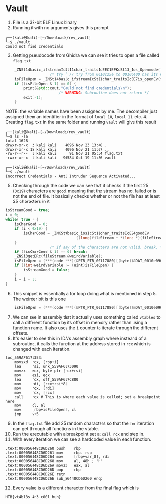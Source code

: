 # Vault

1. File is a 32-bit ELF Linux binary
2. Running it with no arguments gives this prompt
```
┌──(kali㉿kali)-[~/Downloads/rev_vault]
└─$ ./vault
Could not find credentials
```
3. Getting pseudocode from Ghidra we can see it tries to open a file called `flag.txt`
```cpp
    _ZNSt14basic_ifstreamIcSt11char_traitsIcEEC1EPKcSt13_Ios_Openmode(fileStream,"flag.txt",8);
                    /* try { // try from 0010c25e to 0010c400 has its CatchHandler @ 0010c2a5 */
    isFileOpen = _ZNSt14basic_ifstreamIcSt11char_traitsIcEE7is_openEv(fileStream);
    if ((isFileOpen & 1) == 0) {
        print(&std::cout,"Could not find credentials\n");
                        /* WARNING: Subroutine does not return */
        exit(-1);
    }
```
NOTE: the variable names have been assigned by me. The decompiler just assigned them an identifier in the format of `local_10`, `local_11`, etc.
4. Creating `flag.txt` in the same folder and running `vault` will give this result
```
┌──(kali㉿kali)-[~/Downloads/rev_vault]
└─$ ls -la
total 1628
drwxr-xr-x  2 kali kali    4096 Nov 23 13:48 .
drwxr-xr-x 15 kali kali    4096 Nov 21 11:07 ..
-rw-r--r--  1 kali kali      91 Nov 21 05:34 flag.txt
-rwxr-xr-x  1 kali kali   96584 Oct 19 11:56 vault
                                                
┌──(kali㉿kali)-[~/Downloads/rev_vault]
└─$ ./vault
Incorrect Credentials - Anti Intruder Sequence Activated...
```
5. Checking through the code we can see that it checks if the first 25 (`0x19`) characters are `good`, meaning that the stream has not failed or is not the end of file. It basically checks whether or not the file has at least 25 characters in it
```cpp
isStreamGood = true;
i = 0;
while( true ) {
    isCharGood = 0;
    if (i < 0x19) {
        isCharGood = _ZNKSt9basic_iosIcSt11char_traitsIcEE4goodEv
                                ((long)fileStream + *(long *)(fileStream[0] + -0x18));
    }
                    /* If any of the characters are not valid, break. */
    if ((isCharGood & 1) == 0) break;
    _ZNSi3getERc(fileStream,&weirdVariable);
    isFileOpen = (***(code ***)(&PTR_PTR_00117880)[(byte)(&DAT_0010e090)[(int)i]])();
    if ((int)weirdVariable != (uint)isFileOpen) {
        isStreamGood = false;
    }
    i = i + 1;
}
```
6. This snippet is essentially a for loop doing what is mentioned in step 5. The weirder bit is this one
```cpp
    isFileOpen = (***(code ***)(&PTR_PTR_00117880)[(byte)(&DAT_0010e090)[(int)i]])
```
7. We can see in assembly that it actually uses something called `vtables` to call a different function by its offset in memory rather than using a function name. It also uses the `i` counter to iterate through the different offsets.
8. It's easier to see this in IDA's assembly graph where insteand of a subroutine, it calls the function at the address stored in `rcx` which is changed with each iteration.
```assembly
loc_559AF6171353:
    movsxd  rcx, [rbp+i]
    lea     rsi, unk_559AF6173090
    movzx   ecx, byte ptr [rcx+rsi]
    mov     esi, ecx
    lea     rcx, off_559AF617C880
    mov     rdi, [rcx+rsi*8]
    mov     rcx, [rdi]
    mov     rcx, [rcx]
    call    rcx # This is where each value is called; set a breakpoint here
    mov     cl, al
    mov     [rbp+isFileOpen], cl
    jmp     $+5
```
9. In the `flag.txt` file add 25 random characters so that the `for` iteration can get through all functions in the vtable.
10. Run the executable with a breakpoint set at `call rcx` and step in. 
11. With every iteration we can see a hardcoded value in each function. 
```assembly
.text:000056448CD6D260 push    rbp
.text:000056448CD6D261 mov     rbp, rsp
.text:000056448CD6D264 mov     [rbp+var_8], rdi
.text:000056448CD6D268 mov     al, 48h ; 'H'
.text:000056448CD6D26A movzx   eax, al
.text:000056448CD6D26D pop     rbp
.text:000056448CD6D26E retn
.text:000056448CD6D26E sub_56448CD6D260 endp
```
12. Every value is a different character from the final flag which is 
```
HTB{vt4bl3s_4r3_c00l_huh}
```